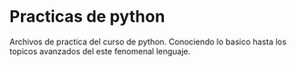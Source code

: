 # Practicas de python

Archivos de practica del curso de python.
Conociendo lo basico hasta los topicos avanzados
del este fenomenal lenguaje.

